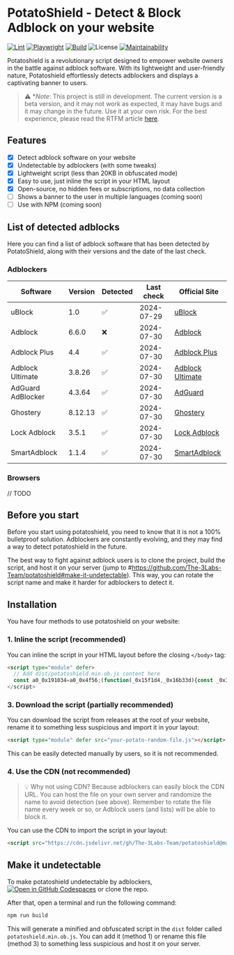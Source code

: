 # PotatoShield - Detect & Block Adblock on your website

[![Lint](https://github.com/The-3Labs-Team/potatoshield/actions/workflows/lint.yml/badge.svg)](https://github.com/The-3Labs-Team/potatoshield/actions/workflows/lint.yml)
[![Playwright](https://github.com/The-3Labs-Team/potatoshield/actions/workflows/playwright.yml/badge.svg)](https://github.com/The-3Labs-Team/potatoshield/actions/workflows/playwright.yml)
[![Build](https://github.com/The-3Labs-Team/potatoshield/actions/workflows/build.yml/badge.svg)](https://github.com/The-3Labs-Team/potatoshield/actions/workflows/build.yml)
![License](https://img.shields.io/github/license/the-3labs-team/potatoshield)
[![Maintainability](https://api.codeclimate.com/v1/badges/a7b3762f32a20d9e8777/maintainability)](https://codeclimate.com/github/The-3Labs-Team/potatoshield/maintainability)
<!--![jsDelivr hits (GitHub)](https://img.shields.io/jsdelivr/gh/hy/The-3Labs-Team/potatoshield?label=downloads)-->

Potatoshield is a revolutionary script designed to empower website owners in the battle against adblock software. With its lightweight and user-friendly nature, Potatoshield effortlessly detects adblockers and displays a captivating banner to users.

> ⚠️ **Note*: This project is still in development. The current version is a beta version, and it may not work as expected, it may have bugs and it may change in the future. Use it at your own risk. For the best experience, please read the RTFM article [here](...).

## Features
- [x] Detect adblock software on your website
- [x] Undetectable by adblockers (with some tweaks)
- [x] Lightweight script (less than 20KB in obfuscated mode)
- [x] Easy to use, just inline the script in your HTML layout
- [x] Open-source, no hidden fees or subscriptions, no data collection
- [ ] Shows a banner to the user in multiple languages (coming soon)
- [ ] Use with NPM (coming soon)

## List of detected adblocks

Here you can find a list of adblock software that has been detected by PotatoShield, along with their versions and the date of the last check.

### Adblockers

| Software         | Version | Detected | Last check | Official Site                |
|------------------|---------|----------|------------|------------------------------|
| uBlock           | 1.0     | ✅        | 2024-07-29 | [uBlock](https://ublock.org) |
| Adblock          | 6.6.0   | ❌        | 2024-07-30 | [Adblock](https://getadblock.com) |
| Adblock Plus     | 4.4     | ✅        | 2024-07-30 | [Adblock Plus](https://adblockplus.org) |
| Adblock Ultimate | 3.8.26  | ✅        | 2024-07-30 | [Adblock Ultimate](https://adblockultimate.net) |
| AdGuard AdBlocker| 4.3.64  | ✅        | 2024-07-30 | [AdGuard](https://adguard.com) |
| Ghostery         | 8.12.13 | ✅        | 2024-07-30 | [Ghostery](https://ghostery.com) |
| Lock Adblock     | 3.5.1   | ✅        | 2024-07-30 | [Lock Adblock](https://chromewebstore.google.com/detail/lock-adblock/ciadmnanclfadfcfjbbajmggediammha?hl=it&pli=1) |
| SmartAdblock     | 1.1.4   | ✅        | 2024-07-30 | [SmartAdblock](https://www.smartadblock.co.uk/) |

### Browsers

// TODO

<!--| Browser | Version | Detected | Last check         |
|---------|----------|----------|--------------------|
| Brave  | 92.0    | ✅       | 2024-07-29         |
| Opera | 90.0    | ✅       | 2024-07-29         |
| Arc Browser    | 92.0    | ✅       | 2024-07-29         |
| Safari  | 14.0    | ✅       | 2024-07-29         |-->

## Before you start

Before you start using potatoshield, you need to know that it is not a 100% bulletproof solution. Adblockers are constantly evolving, and they may find a way to detect potatoshield in the future.

The best way to fight against adblock users is to clone the project, build the script, and host it on your server (jump to #https://github.com/The-3Labs-Team/potatoshield#make-it-undetectable). This way, you can rotate the script name and make it harder for adblockers to detect it.

## Installation

You have four methods to use potatoshield on your website:

### 1. Inline the script (recommended)

You can inline the script in your HTML layout before the closing `</body>` tag:

```html
<script type="module" defer>
  // Add dist/potatoshield.min.ob.js content here
  const a0_0x191034=a0_0x4f56;(function(_0x15f1d4,_0x16b33d){const _0x3b7bb4=a0_0x4f56...
</script>
```

<!--### 2. Import the script (partially recommended) // Not yet implemented

You can install potatoshield by using NPM:

```bash
npm install potatoshield
```

Then, you can import it in one of your main JavaScript file:

```javascript
import 'potatoshield';
```-->

### 3. Download the script (partially recommended)

You can download the script from releases at the root of your website, rename it to something less suspicious and import it in your layout:

```html
<script type="module" defer src="your-potato-random-file.js"></script>
```

This can be easily detected manually by users, so it is not recommended.

### 4. Use the CDN (not recommended)

> 💡 Why not using CDN? Because adblockers can easily block the CDN URL. You can host the file on your own server and randomize the name to avoid detection (see above). Remember to rotate the file name every week or so, or Adblock users (and lists) will be able to block it.

You can use the CDN to import the script in your layout:

```html
<script src="https://cdn.jsdelivr.net/gh/The-3Labs-Team/potatoshield@main/dist/potatoshield.min.ob.js"></script>
```

## Make it undetectable

To make potatoshield undetectable by adblockers, [![Open in GitHub Codespaces](https://img.shields.io/badge/Open_in_GitHub_Codespaces-gray?logo=github)](https://codespaces.new/The-3Labs-Team/potatoshield) or clone the repo.

After that, open a terminal and run the following command:

```bash
npm run build
```

This will generate a minified and obfuscated script in the `dist` folder called `potatoshield.min.ob.js`. You can add it (method 1) or rename this file (method 3) to something less suspicious and host it on your server.


